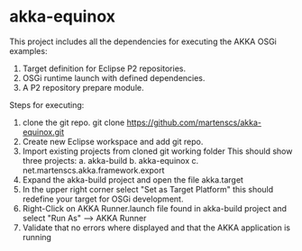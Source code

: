 akka-equinox
============

This project includes all the dependencies for executing the AKKA OSGi examples:
1. Target definition for Eclipse P2 repositories.
2. OSGi runtime launch with defined dependencies.
3. A P2 repository prepare module.

Steps for executing:
1. clone the git repo.
 git clone https://github.com/martenscs/akka-equinox.git
2. Create new Eclipse workspace and add git repo.
3. Import existing projects from cloned git working folder
	This should show three projects:
	a. akka-build
	b. akka-equinox
	c. net.martenscs.akka.framework.export
4. Expand the akka-build project and open the file akka.target
5. In the upper right corner select "Set as Target Platform"
   this should redefine your target for OSGi development.
6. Right-Click on AKKA Runner.launch file found in akka-build project and select "Run As" --> AKKA Runner
7. Validate that no errors where displayed and that the AKKA application is running
